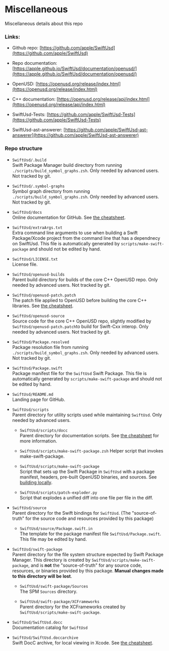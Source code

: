 # Miscellaneous

Miscellaneous details about this repo

### Links:
- Github repo: [https://github.com/apple/SwiftUsd](https://github.com/apple/SwiftUsd)

- Repo documentation: [https://apple.github.io/SwiftUsd/documentation/openusd/](https://apple.github.io/SwiftUsd/documentation/openusd/)

- OpenUSD: [https://openusd.org/release/index.html](https://openusd.org/release/index.html)

- C++ documentation: [https://openusd.org/release/api/index.html](https://openusd.org/release/api/index.html)

- SwiftUsd-Tests: [https://github.com/apple/SwiftUsd-Tests](https://github.com/apple/SwiftUsd-Tests)

- SwiftUsd-ast-answerer: [https://github.com/apple/SwiftUsd-ast-answerer](https://github.com/apple/SwiftUsd-ast-answerer)

### Repo structure
- `SwiftUsd/.build`  
Swift Package Manager build directory from running `./scripts/build_symbol_graphs.zsh`. Only needed by advanced users. Not tracked by git.

- `SwiftUsd/.symbol-graphs`  
Symbol graph directory from running `./scripts/build_symbol_graphs.zsh`. Only needed by advanced users. Not tracked by git.

- `SwiftUsd/docs`  
Online documentation for GitHub. See [the cheatsheet](<doc:CheatSheet#Documentation>).

- `SwiftUsd/extraArgs.txt`  
Extra command line arguments to use when building a Swift Package/Xcode project from the command line that has a dependnecy on SwiftUsd. This file is automatically generated by `scripts/make-swift-package` and should not be edited by hand.

- `SwiftUsd/LICENSE.txt`  
License file. 

- `SwiftUsd/openusd-builds`  
Parent build directory for builds of the core C++ OpenUSD repo. Only needed by advanced users. Not tracked by git.

- `SwiftUsd/openusd-patch.patch`  
The patch file applied to OpenUSD before building the core C++ libraries. See [the cheatsheet](<doc:CheatSheet#Patches>).

- `SwiftUsd/openusd-source`  
Source code for the core C++ OpenUSD repo, slightly modified by `SwiftUsd/openusd-patch.patch`to build for Swift-Cxx interop. Only needed by advanced users. Not tracked by git.

- `SwiftUsd/Package.resolved`  
Package resolution file from running `./scripts/build_symbol_graphs.zsh`. Only needed by advanced users. Not tracked by git.

- `SwiftUsd/Package.swift`  
Package manifest file for the `SwiftUsd` Swift Package. This file is automatically generated by `scripts/make-swift-package` and should not be edited by hand. 

- `SwiftUsd/README.md`  
Landing page for GitHub. 

- `SwiftUsd/scripts`  
Parent directory for utility scripts used while maintaining `SwiftUsd`. Only needed by advanced users.  
    - `SwiftUsd/scripts/docc`  
    Parent directory for documentation scripts. See [the cheatsheet](<doc:CheatSheet#Documentation>) for more information.

    - `SwiftUsd/scripts/make-swift-package.zsh`
    Helper script that invokes make-swift-package. 
    
    - `SwiftUsd/scripts/make-swift-package`  
    Script that sets up the Swift Package in `SwiftUsd` with a package manifest, headers, pre-built OpenUSD binaries, and sources. See [building locally](<doc:BuildingLocally>).

    - `SwiftUsd/scripts/patch-exploder.py`  
    Script that explodes a unified diff into one file per file in the diff. 

- `SwiftUsd/source`  
Parent directory for the Swift bindings for `SwiftUsd`. (The "source-of-truth" for the source code and resources provided by this package)

    - `SwiftUsd/source/Package.swift.in`  
    The template for the package manifest file `SwiftUsd/Package.swift`. This file may be edited by hand. 

- `SwiftUsd/swift-package`  
Parent directory for the file system structure expected by Swift Package Manager. This directory is created by `SwiftUsd/scripts/make-swift-package`, and is **not** the "source-of-truth" for any source code, resources, or binaries provided by this package. **Manual changes made to this directory will be lost**. 

    - `SwiftUsd/swift-package/Sources`  
    The SPM `Sources` directory. 

    - `SwiftUsd/swift-package/XCFrameworks`  
    Parent directory for the XCFrameworks created by `SwiftUsd/scripts/make-swift-package`. 

- `SwiftUsd/SwiftUsd.docc`  
Documentation catalog for `SwiftUsd`

- `SwiftUsd/SwiftUsd.doccarchive`  
Swift DocC archive, for local viewing in Xcode. See [the cheatsheet](<doc:CheatSheet#Documentation>).
